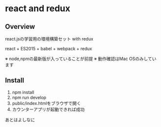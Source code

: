 # react and redux

## Overview

react.jsの学習用の環境構築セット with redux

react + ES2015 + babel + webpack + redux

※ node,npmの最新版が入っていることが前提
※ 動作確認はMac OSのみしています

## Install
1. npm install
1. npm run develop
1. public/index.htmlをブラウザで開く
1. カウンターアプリが起動できれば成功

あとはよしなに
